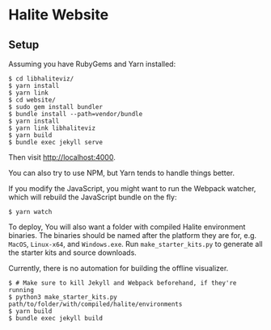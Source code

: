 # Halite Website

## Setup

Assuming you have RubyGems and Yarn installed:

    $ cd libhaliteviz/
    $ yarn install
    $ yarn link
    $ cd website/
    $ sudo gem install bundler
    $ bundle install --path=vendor/bundle
    $ yarn install
    $ yarn link libhaliteviz
    $ yarn build
    $ bundle exec jekyll serve

Then visit <http://localhost:4000>.

You can also try to use NPM, but Yarn tends to handle things better.

If you modify the JavaScript, you might want to run the Webpack watcher, which will rebuild the JavaScript bundle on the fly:

    $ yarn watch

To deploy, You will also want a folder with compiled Halite environment binaries. The binaries should be named after the platform they are for, e.g. `MacOS`, `Linux-x64`, and `Windows.exe`. Run `make_starter_kits.py` to generate all the starter kits and source downloads.

Currently, there is no automation for building the offline visualizer.

    $ # Make sure to kill Jekyll and Webpack beforehand, if they're running
    $ python3 make_starter_kits.py path/to/folder/with/compiled/halite/environments
    $ yarn build
    $ bundle exec jekyll build

